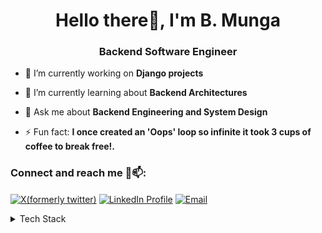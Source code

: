 <!--
**MungaSoftwiz/MungaSoftwiz** is a ✨ _special_ ✨ repository because its `README.md` (this file) appears on your GitHub profile.

Here are some ideas to get you started:

- 🔭 I’m currently working on ...
- 🌱 I’m currently learning ...
- 👯 I’m looking to collaborate on ...
- 🤔 I’m looking for help with ...
- 💬 Ask me about ...
- 📫 How to reach me: ...
- 😄 Pronouns: ...
- ⚡ Fun fact: ...
-->

<h1 align="center">Hello there👋, I'm B. Munga</h1>

<h3 align="center">Backend Software Engineer</h3>

<!-- <p align="left"> <a href="https://twitter.com/mungasoftwiz" target="blank"><img src="https://img.shields.io/twitter/follow/mungasoftwiz?logo=twitter&style=for-the-badge" alt="mungasoftwiz" /></a> </p> -->

- 🔭 I’m currently working on **Django projects**

- 🌱 I’m currently learning about **Backend Architectures**

- 💬 Ask me about **Backend Engineering and System Design**

- ⚡ Fun fact: **I once created an 'Oops' loop so infinite it took 3 cups of coffee to break free!.**

<h3 align="left">Connect and reach me 🤝📫:</h3>
<p align="left">
<a href="https://x.com/mungasoftwiz" target="blank"><img align="center" src="https://cdn2.iconfinder.com/data/icons/threads-by-instagram/24/x-logo-twitter-new-brand-contained-64.png" alt="X(formerly twitter)" height="40" width="40" /></a>
<a href="https://www.linkedin.com/in/bmunga-software-engineer/" target="blank"><img align="center" src="https://raw.githubusercontent.com/rahuldkjain/github-profile-readme-generator/master/src/images/icons/Social/linked-in-alt.svg" alt="LinkedIn Profile" height="30" width="40" /></a>
<a href="mailto:mwachilumobm@gmail.com"><img align="center" src="https://cdn.icon-icons.com/icons2/2642/PNG/512/google_mail_gmail_logo_icon_159346.png" alt="Email" height="50" width="70" /></a>
</p>

<details>
  <summary>Tech Stack</summary>
  <h2 align="left">Munga's Tech Toolbox 🧰:</h2>
  <p align="left">
    <!-- Programming -->
    <code><img alt="c" title="C" height="50" src="https://raw.githubusercontent.com/devicons/devicon/master/icons/c/c-original.svg"/></code>
<!--     <code><img alt="go" title="Go" height="50" src="https://raw.githubusercontent.com/devicons/devicon/master/icons/go/go-original.svg"/></code> -->
    <code><img alt="python" title="Python" height="50" src="https://raw.githubusercontent.com/devicons/devicon/master/icons/python/python-original.svg"/></code>
    <!-- Python Frameworks -->
    <code><img alt="flask" title="Flask" height="50" src="https://raw.githubusercontent.com/danielcranney/readme-generator/main/public/icons/skills/flask-colored-dark.svg"/></code>
    <code><img alt="django" title="Django" height="50" src="https://cdn.worldvectorlogo.com/logos/django.svg"/></code>
    <code><img alt="fastapi" title="FastAPI" height="50" src="https://raw.githubusercontent.com/danielcranney/readme-generator/main/public/icons/skills/fastapi-colored.svg"/></code>
    <!-- Javascript Ecosystem -->
<!--     <code><img alt="Node.js" title="Node.js" height="50" src="https://cdn-icons-png.flaticon.com/512/919/919825.png" /></code> -->
<!--     <code><img alt="express" title="Express.js" height="50" src="https://raw.githubusercontent.com/devicons/devicon/master/icons/express/express-original-wordmark.svg"/></code>  -->
    <!-- Object Relational Mapper -->
<!--     <code><img alt="sqlalchemy ORM" title="SQLAlchemy ORM" height="40" src="https://www.sqlalchemy.org/img/sqla_logo.png"/></code> -->
    <!-- Templating Engine -->
<!--     <code><img alt="jinja2" title="Jinja2" height="50" src="https://jinja.palletsprojects.com/en/3.1.x/_images/jinja-logo.png"/></code> -->
    <!-- Dependency Management -->
    <code><img alt="poetry" title="Poetry" height="50" src="https://python-poetry.org/images/logo-origami.svg"/></code>
    <!-- Backend Development -->
    <code><img alt="nginx" title="Nginx" height="50" src="https://raw.githubusercontent.com/devicons/devicon/master/icons/nginx/nginx-original.svg"/></code>
    <code><img alt="Rest API" title="REST API" height="50" src="https://cdn-icons-png.flaticon.com/512/2091/2091704.png"/></code>
    <code><img alt="json" title="JSON" height="50" src="https://cdn-icons-png.flaticon.com/512/541/541488.png"/></code>
    <!-- <code><img alt="firebase" title="Firebase" height="50" src="https://www.vectorlogo.zone/logos/firebase/firebase-icon.svg"/></code> -->
    <code><img alt="firebase" title="Firebase" src="https://www.gstatic.com/mobilesdk/240501_mobilesdk/firebase_28dp.png"></code>
    <!-- Databases -->
<!--     <code><img alt="sql" title="SQL" height="50" src="https://upload.wikimedia.org/wikipedia/commons/8/87/Sql_data_base_with_logo.png"/></code> -->
    <code><img alt="mysql" title="MySQL" height="50" src="https://upload.wikimedia.org/wikipedia/de/d/dd/MySQL_logo.svg"/></code>
    <code><img alt="PostgreSQL" title="PostgreSQL" height="50" src="https://upload.wikimedia.org/wikipedia/commons/2/29/Postgresql_elephant.svg"/></code>
    <code><img alt="MongoDB" title="MongoDB" height="50" src="https://cdn.iconscout.com/icon/free/png-512/mongodb-3-1175138.png"/></code>
    <code><img alt="Redis" title="Redis" height="50" src="https://cdn.iconscout.com/icon/free/png-512/redis-3-1175053.png"/></code>
    <!-- Containerisation & Orchestration -->
    <code><img alt="Docker" title="Docker" height="50" src="https://www.docker.com/wp-content/uploads/2022/03/Moby-logo.png.webp"/></code>
    <!-- DevOps -->
    <code><img alt="bash" title="Bash" height="50" src="https://www.vectorlogo.zone/logos/gnu_bash/gnu_bash-icon.svg"/></code>
    <code><img alt="git" title="Git" height="50" src="https://www.vectorlogo.zone/logos/git-scm/git-scm-icon.svg"/></code>
    <code><img alt="linux" title="Linux" height="50" src="https://raw.githubusercontent.com/devicons/devicon/master/icons/linux/linux-original.svg"/></code>
    <code><img alt="puppet" title="Puppet" height="50" src="https://www.puppet.com/sites/default/themes/custom/puppet/logo.svg"/></code>
    <!-- Testing -->
    <code><img alt="pytest" title="Pytest" height="75" src="https://github.com/devicons/devicon/blob/master/icons/pytest/pytest-original-wordmark.svg"/></code>
    <code><img alt="postman" title="Postman" height="50" src="https://www.vectorlogo.zone/logos/getpostman/getpostman-icon.svg"/></code>
    <!-- Code Editors -->
    <code><img alt="vim" title="Vim" height="50" src="https://upload.wikimedia.org/wikipedia/commons/thumb/9/9f/Vimlogo.svg/1024px-Vimlogo.svg.png"/></code>
    <code><img alt="vscode" title="VSCode" height="50" src="https://cdn.worldvectorlogo.com/logos/visual-studio-code-1.svg"/></code>
    <!-- Others -->
    <code><img alt="github" title="Github" height="50" src="https://cdn-icons-png.flaticon.com/512/733/733609.png"/></code>
  </p>
</details>
